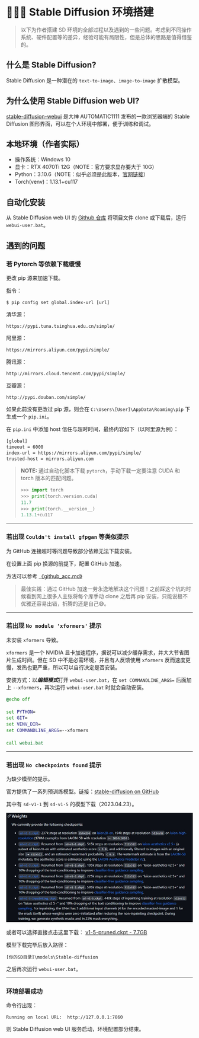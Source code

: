 # 👩🏻‍🏫 Stable Diffusion 环境搭建

> 以下为作者搭建 SD 环境的全部过程以及遇到的一些问题。考虑到不同操作系统、硬件配置等的差异，经验可能有局限性，但是总体的思路是值得借鉴的。

## 什么是 Stable Diffusion?
Stable Diffusion 是一种潜在的 `text-to-image`、`image-to-image` 扩散模型。

## 为什么使用 Stable Diffusion web UI?
[stable-diffusion-webui](https://github.com/AUTOMATIC1111/stable-diffusion-webui) 是大神 AUTOMATIC1111 发布的一款浏览器端的 Stable Diffusion 图形界面，可以在个人环境中部署，便于训练和调试。

## 本地环境（作者实际）
- 操作系统：Windows 10
- 显卡：RTX 4070Ti 12G（NOTE：官方要求显存要大于 10G）
- Python：3.10.6（NOTE：似乎必须是此版本，[官网链接](https://www.python.org/downloads/release/python-3106/)）
- Torch(venv)：1.13.1+cu117


## 自动化安装
从 Stable Diffusion web UI 的 [Github 仓库](https://github.com/AUTOMATIC1111/stable-diffusion-webui) 将项目文件 clone 或下载后，运行 `webui-user.bat`。

## 遇到的问题

### 若 Pytorch 等依赖下载缓慢
更改 pip 源来加速下载。

指令：
```shell
$ pip config set global.index-url [url]
```

清华源：

```
https://pypi.tuna.tsinghua.edu.cn/simple/
```

阿里源：

```
https://mirrors.aliyun.com/pypi/simple/
```

腾讯源：

```
http://mirrors.cloud.tencent.com/pypi/simple/
```

豆瓣源：

```
http://pypi.douban.com/simple/
```

如果此前没有更改过 pip 源，则会在 `C:\Users\[User]\AppData\Roaming\pip` 下生成一个 `pip.ini`。

在 `pip.ini` 中添加 host 信任与超时时间，最终内容如下（以阿里源为例）：

```
[global]
timeout = 6000
index-url = https://mirrors.aliyun.com/pypi/simple/
trusted-host = mirrors.aliyun.com
```

> **NOTE:** 通过自动化脚本下载 `pytorch`，手动下载一定要注意 CUDA 和 torch 版本的匹配问题。
> 
> ```python
> >>> import torch
> >>> print(torch.version.cuda)
> 11.7
> >>> print(torch.__version__)
> 1.13.1+cu117
> ```

---

### 若出现 `Couldn't install gfpgan` 等类似提示

为 GitHub 连接超时等问题导致部分依赖无法下载安装。

在设置上面 pip 换源的前提下，配置 GitHub 加速。

方法可以参考 [《github_acc.md》](../../tools/git/github_acc.md)

> 最佳实践：通过 GitHub 加速一劳永逸地解决这个问题！之前踩这个坑的时候看到网上很多人主张将每个库手动 clone 之后再 pip 安装，只能说极不优雅还容易出错，折腾的还是自己😅。
---

### 若出现 `No module 'xformers'` 提示

未安装 `xformers` 导致。

`xformers` 是一个 NVIDIA 显卡加速程序，据说可以减少缓存需求，并大大节省图片生成时间。但在 SD 中不是必需环境，并且有人反馈使用 `xformers` 反而速度更慢，发热也更严重，所以可以自行决定是否安装。

安装方式：以***编辑模式***打开 `webui-user.bat`，在 `set COMMANDLINE_ARGS=` 后面加上 `--xformers`，再次运行 `webui-user.bat` 时就会自动安装。 


```bat
@echo off

set PYTHON=
set GIT=
set VENV_DIR=
set COMMANDLINE_ARGS=--xformers

call webui.bat
```
---

### 若出现 `No checkpoints found` 提示

为缺少模型的提示。

官方提供了一系列预训练模型。链接：[stable-diffusion on GitHub](https://github.com/runwayml/stable-diffusion#weights)

其中有 `sd-v1-1` 到 `sd-v1-5` 的模型下载（2023.04.23）。

![sd--checkpoint-list](images/sd__checkpoint_list.jpg)


或者可以选择直接点击这里下载： [v1-5-pruned.ckpt - 7.7GB](https://huggingface.co/runwayml/stable-diffusion-v1-5/resolve/main/v1-5-pruned.ckpt)


模型下载完毕后放入路径：
```
[你的SD目录]\models\Stable-diffusion
```

之后再次运行 `webui-user.bat`。

---

### 环境部署成功

命令行出现：
```shell
Running on local URL:  http://127.0.0.1:7860
```

则 Stable Diffusion web UI 服务启动，环境配置部分结束。

